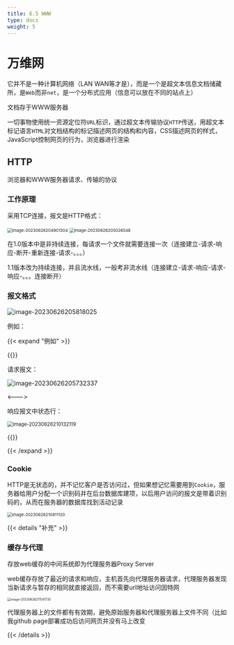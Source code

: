 ```yaml
---
title: 6.5 WWW
type: docs
weight: 5
---
```


# 万维网

它并不是一种计算机网络（LAN WAN等才是），而是一个是超文本信息文档储藏所，是`Web`而非`net`，是一个分布式应用（信息可以放在不同的站点上）

文档存于WWW服务器

一切事物使用统一资源定位符`URL`标识，通过超文本传输协议`HTTP`传送，用超文本标记语言`HTML`对文档结构的标记描述网页的结构和内容，CSS描述网页的样式，JavaScript控制网页的行为，浏览器进行渲染

## HTTP

浏览器和WWW服务器请求、传输的协议

### 工作原理

采用TCP连接，报文是HTTP格式：

<img src="https://cdn.jsdelivr.net/gh/zvictorliu/typoraPics@main/img/image-20230626204901304.png" alt="image-20230626204901304" style="zoom:67%;" />



<img src="https://cdn.jsdelivr.net/gh/zvictorliu/typoraPics@main/img/image-20230626205026548.png" alt="image-20230626205026548" style="zoom:67%;" />

在1.0版本中是非持续连接，每请求一个文件就需要连接一次（连接建立-请求-响应-断开-重新连接-请求-。。。）

1.1版本改为持续连接，并且流水线，一般考非流水线（连接建立-请求-响应-请求-响应-。。。连接断开）

### 报文格式

![image-20230626205818025](https://cdn.jsdelivr.net/gh/zvictorliu/typoraPics@main/img/image-20230626205818025.png)

例如：

{{< expand "例如" >}}

{{<columns>}}

请求报文：

![image-20230626205732337](https://cdn.jsdelivr.net/gh/zvictorliu/typoraPics@main/img/image-20230626205732337.png)

<--->

响应报文中状态行：

<img src="https://cdn.jsdelivr.net/gh/zvictorliu/typoraPics@main/img/image-20230626210132119.png" alt="image-20230626210132119" style="zoom:80%;" />

{{</columns>}}

{{< /expand >}}

### Cookie

HTTP是无状态的，并不记忆客户是否访问过，但如果想记忆需要用到`Cookie`，服务器给用户分配一个识别码并在后台数据库建项，以后用户访问的报文是带着识别码的，从而在服务器的数据库找到活动记录

<img src="https://cdn.jsdelivr.net/gh/zvictorliu/typoraPics@main/img/image-20230626210911120.png" alt="image-20230626210911120" style="zoom:67%;" />

{{< details "补充"  >}}
### 缓存与代理

存放web缓存的中间系统即为代理服务器Proxy Server

web缓存存放了最近的请求和响应，主机首先向代理服务器请求，代理服务器发现当新请求与暂存的相同就直接返回，而不需要url地址访问因特网

<img src="https://cdn.jsdelivr.net/gh/zvictorliu/typoraPics@main/img/image-20230626211541730.png" alt="image-20230626211541730" style="zoom:50%;" />

代理服务器上的文件都有有效期，避免原始服务器和代理服务器上文件不同（比如我github page部署成功后访问网页并没有马上改变 

{{< /details >}}